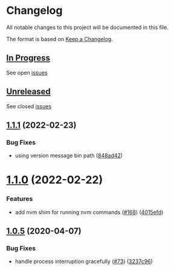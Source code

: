 # Changelog

All notable changes to this project will be documented in this file.

The format is based on [Keep a Changelog](https://keepachangelog.com/en/1.0.0/).

## [In Progress](https://github.com/iamogbz/nvshim/pulls)

See open [issues](https://github.com/iamogbz/nvshim/issues)

## [Unreleased](https://github.com/iamogbz/nvshim/releases)

See closed [issues](https://github.com/iamogbz/nvshim/pulls?q=is%3Apr+is%3Amerged+sort%3Acreated-desc+-label%3Areleased)

## [1.1.1](https://github.com/iamogbz/nvshim/compare/v1.1.0...v1.1.1) (2022-02-23)


### Bug Fixes

* using version message bin path ([848ad42](https://github.com/iamogbz/nvshim/commit/848ad42fe757406b0f548914993e50c263b1500f))

# [1.1.0](https://github.com/iamogbz/nvshim/compare/v1.0.5...v1.1.0) (2022-02-22)


### Features

* add nvm shim for running nvm commands ([#168](https://github.com/iamogbz/nvshim/issues/168)) ([4015efd](https://github.com/iamogbz/nvshim/commit/4015efdda7ee00c70ad47b8b58ebfe251f7ed981))

## [1.0.5](https://github.com/iamogbz/nvshim/compare/v1.0.4...v1.0.5) (2020-04-07)


### Bug Fixes

* handle process interruption gracefully ([#73](https://github.com/iamogbz/nvshim/issues/73)) ([3237c96](https://github.com/iamogbz/nvshim/commit/3237c965b15b684c7ca813db4c94aa1ed557514d))
